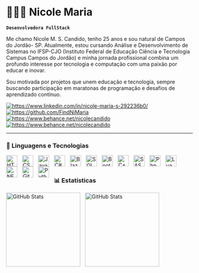 # 👩🏻‍💻 Nicole Maria

**`Desenvolvedora FullStack`**

Me chamo Nicole M. S. Candido, tenho 25 anos e sou natural de Campos do Jordão- SP. Atualmente, estou cursando Análise e Desenvolvimento de Sistemas no IFSP-CJO (Instituto Federal de Educação Ciência e Tecnologia Campus Campos do Jordão) e minha jornada profissional combina um profundo interesse por tecnologia e computação com uma paixão por educar e inovar.

Sou motivada por projetos que unem educação e tecnologia, sempre buscando participação em maratonas de programação e desafios de aprendizado contínuo.
<p align="left">
    <a href=""https://www.linkedin.com/in/nicole-maria-s-292236b0/">
        <img 
            alt="https://www.linkedin.com/in/nicole-maria-s-292236b0/" 
            title="Meu Linkedin" 
            src="https://custom-icon-badges.demolab.com/?logo=linkedinnicole)"
        />
    </a>
    <a href="https://github.com/FindNiMaria">
        <img
            alt="https://github.com/FindNiMaria"
            title="Meu Github"
            src="https://cdn.jsdelivr.net/gh/devicons/devicon@latest/icons/github/github-original.svg" 
            />
    </a>
    <a href="https://www.behance.net/nicolecandido">
            <img
                alt="https://www.behance.net/nicolecandido"
                title="Meu Behance"
                src="https://cdn.jsdelivr.net/gh/devicons/devicon@latest/icons/behance/behance-original.svg" />
    </a>
<a href="https://www.behance.net/nicolecandido">
            <img
                alt="https://www.behance.net/nicolecandido"
                title="Meu Behance"
                src="[https://custom-icon-badges.demolab.com/badge/-nicolecandido10@gmail.com-red?style=for-the-badge&logo=mention&logoColor=white" />
    </a>
    
</p>

---

### 🤖 Linguagens e Tecnologias

<img 
    align="left" 
    alt="HTML"
    title="HTML" 
    width="30px" 
    style="padding-right: 10px;" 
    src="https://cdn.jsdelivr.net/gh/devicons/devicon@latest/icons/html5/html5-original.svg" 
/>
<img 
    align="left" 
    alt="CSS" 
    title="CSS"
    width="30px" 
    style="padding-right: 10px;" 
    src="https://cdn.jsdelivr.net/gh/devicons/devicon@latest/icons/css3/css3-original.svg" 
/>
<img 
    align="left" 
    alt="JavaScript" 
    title="JavaScript"
    width="30px" 
    style="padding-right: 10px;" 
    src="https://cdn.jsdelivr.net/gh/devicons/devicon@latest/icons/javascript/javascript-original.svg" 
/>
<img 
    align="left" 
    alt="C#"
    title="C#" 
    width="30px" 
    style="padding-right: 10px;" 
    src="https://cdn.jsdelivr.net/gh/devicons/devicon@latest/icons/csharp/csharp-original.svg" 
/>
<img 
    align="left" 
    alt="Blazor"
    title="Blazor" 
    width="30px" 
    style="padding-right: 10px;" 
    src="https://cdn.jsdelivr.net/gh/devicons/devicon@latest/icons/blazor/blazor-original.svg" 
/>
<img 
    align="left" 
    alt="SQL" 
    title="SQL"
    width="30px" 
    style="padding-right: 10px;" 
    src="https://cdn.jsdelivr.net/gh/devicons/devicon@latest/icons/sqldeveloper/sqldeveloper-original.svg"
/>
<img 
    align="left" 
    alt="Bootstrap"
    title="Bootstrap" 
    width="30px" 
    style="padding-right: 10px;" 
    src="https://cdn.jsdelivr.net/gh/devicons/devicon@latest/icons/bootstrap/bootstrap-original.svg" 
/>
<img 
    align="left" 
    alt="C++" 
    title="C++"
    width="30px" 
    style="padding-right: 10px;" 
    src="https://cdn.jsdelivr.net/gh/devicons/devicon@latest/icons/cplusplus/cplusplus-original.svg" 
/>
<img 
    align="left" 
    alt="SASS" 
    title="SASS"
    width="30px" 
    style="padding-right: 10px;" 
    src="https://cdn.jsdelivr.net/gh/devicons/devicon@latest/icons/sass/sass-original.svg" 
/>
<img 
    align="left" 
    alt="Php" 
    title="Php"
    width="30px" 
    style="padding-right: 10px;" 
    src="https://cdn.jsdelivr.net/gh/devicons/devicon@latest/icons/php/php-original.svg" 
/>
<img 
    align="left" 
    alt="Lua" 
    title="Lua"
    width="30px" 
    style="padding-right: 10px;" 
    src="https://cdn.jsdelivr.net/gh/devicons/devicon@latest/icons/lua/lua-original.svg" 
/>
<img 
    align="left" 
    alt=".NET" 
    title=".NET"
    width="30px" 
    style="padding-right: 10px;" 
    src="https://cdn.jsdelivr.net/gh/devicons/devicon@latest/icons/dotnetcore/dotnetcore-original.svg" 
/>
<img 
    align="left" 
    alt="Git" 
    title="Git"
    width="30px" 
    style="padding-right: 10px;" 
    src="https://cdn.jsdelivr.net/gh/devicons/devicon@latest/icons/git/git-original.svg" 
/>
<img 
    align="left" 
    alt="Python" 
    title="Python"
    width="30px" 
    style="padding-right: 10px;" 
    src="https://cdn.jsdelivr.net/gh/devicons/devicon@latest/icons/python/python-original.svg" 
/>

<br/>
<br/>

### 📊 Estatísticas

<p>
  <img 
    align="left" 
    alt="GitHub Stats" 
    height="200" 
    style="padding-right: 10px;" 
    src="https://github-readme-stats.vercel.app/api?username=FindNiMaria&show_icons=true&theme=tokyonight&include_all_commits=true&locale=pt-br" 
  />

<img 
      align="left" 
      alt="GitHub Stats" 
      height="200" 
      src="https://github-readme-stats.vercel.app/api/top-langs/?username=FindNiMaria&theme=tokyonight&layout=compact&custom_title=Tecnologias&langs_count=9" 
  />

</p>
